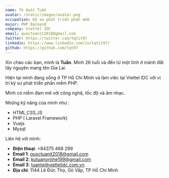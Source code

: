 ```yaml
---
name: Từ Quốc Tuấn
avatar: /static/images/avatar.png
occupation: Kỹ sư phát triển phần mềm
major: PHP Backend
company: Viettel IDC
email: quoctuanit2018@gmail.com
twitter: https://twitter.com/tqtit97
linkedin: https://www.linkedin.com/in/tqtit97/
github: https://github.com/tqt97
---
```


Xin chào các bạn, mình là **Tuấn**. Mình 26 tuổi và đến từ một tỉnh ở mảnh đất tây nguyên mang tên Gia Lai.

Hiện tại mình đang sống ở TP Hồ Chí Minh và làm việc tại Viettel IDC với vị trí kỹ sư phát triển phần mềm PHP.

Mình có niềm đam mê với công nghệ, tốc độ và âm nhạc.

Những kỹ năng của mình như :

   - HTML,CSS,JS
   - PHP ( Laravel Framework)
   - Vuejs
   - Mysql

Liên hệ với mình:
   - **Điện thoại**: +84375 468 299
   - **Email 1**: quoctuanit2018@gmail.com
   - **Email 2**: kutuanonline199@gmail.com
   - **Email 3**: tuantq@viettelidc.com.vn
   - **Địa chỉ**: 1144 Lê Đức Thọ, Gò Vấp, TP Hồ Chí Minh
